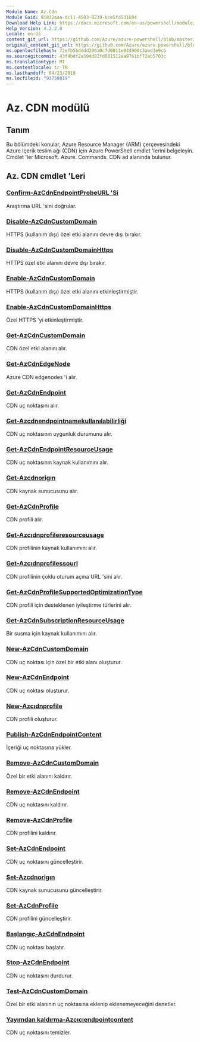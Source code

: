 ```yaml
---
Module Name: Az.Cdn
Module Guid: 91832aaa-dc11-4583-8239-bce5fd531604
Download Help Link: https://docs.microsoft.com/en-us/powershell/module/az.cdn
Help Version: 4.2.2.0
Locale: en-US
content_git_url: https://github.com/Azure/azure-powershell/blob/master/src/Cdn/Cdn/help/Az.Cdn.md
original_content_git_url: https://github.com/Azure/azure-powershell/blob/master/src/Cdn/Cdn/help/Az.Cdn.md
ms.openlocfilehash: 72efb5bdddd200a0cfd0811e04d900c3aed3e9cb
ms.sourcegitcommit: 43f4bdf2a59dd82fd881512aa9761bf72eb5703c
ms.translationtype: MT
ms.contentlocale: tr-TR
ms.lasthandoff: 04/23/2019
ms.locfileid: "93750819"
---
```

# Az. CDN modülü
## Tanım
Bu bölümdeki konular, Azure Resource Manager (ARM) çerçevesindeki Azure Içerik teslim ağı (CDN) için Azure PowerShell cmdlet 'lerini belgeleyin. Cmdlet 'ler Microsoft. Azure. Commands. CDN ad alanında bulunur.

## Az. CDN cmdlet 'Leri
### [Confirm-AzCdnEndpointProbeURL 'Si](Confirm-AzCdnEndpointProbeURL.md)
Araştırma URL 'sini doğrular.

### [Disable-AzCdnCustomDomain](Disable-AzCdnCustomDomain.md)
HTTPS (kullanım dışı) özel etki alanını devre dışı bırakır.

### [Disable-AzCdnCustomDomainHttps](Disable-AzCdnCustomDomainHttps.md)
HTTPS özel etki alanını devre dışı bırakır.

### [Enable-AzCdnCustomDomain](Enable-AzCdnCustomDomain.md)
HTTPS (kullanım dışı) özel etki alanını etkinleştirmiştir.

### [Enable-AzCdnCustomDomainHttps](Enable-AzCdnCustomDomainHttps.md)
Özel HTTPS 'yi etkinleştirmiştir.

### [Get-AzCdnCustomDomain](Get-AzCdnCustomDomain.md)
CDN özel etki alanını alır.

### [Get-AzCdnEdgeNode](Get-AzCdnEdgeNode.md)
Azure CDN edgenodes 'i alır.

### [Get-AzCdnEndpoint](Get-AzCdnEndpoint.md)
CDN uç noktasını alır.

### [Get-Azcdnendpointnamekullanılabilirliği](Get-AzCdnEndpointNameAvailability.md)
CDN uç noktasının uygunluk durumunu alır.

### [Get-AzCdnEndpointResourceUsage](Get-AzCdnEndpointResourceUsage.md)
CDN uç noktasının kaynak kullanımını alır.

### [Get-Azcdnorigın](Get-AzCdnOrigin.md)
CDN kaynak sunucusunu alır.

### [Get-AzCdnProfile](Get-AzCdnProfile.md)
CDN profili alır.

### [Get-Azcıdnprofileresourceusage](Get-AzCdnProfileResourceUsage.md)
CDN profilinin kaynak kullanımını alır.

### [Get-Azcıdnprofilessourl](Get-AzCdnProfileSsoUrl.md)
CDN profilinin çoklu oturum açma URL 'sini alır.

### [Get-AzCdnProfileSupportedOptimizationType](Get-AzCdnProfileSupportedOptimizationType.md)
CDN profili için desteklenen iyileştirme türlerini alır.

### [Get-AzCdnSubscriptionResourceUsage](Get-AzCdnSubscriptionResourceUsage.md)
Bir susma için kaynak kullanımını alır.

### [New-AzCdnCustomDomain](New-AzCdnCustomDomain.md)
CDN uç noktası için özel bir etki alanı oluşturur.

### [New-AzCdnEndpoint](New-AzCdnEndpoint.md)
CDN uç noktası oluşturur.

### [New-Azcıdnprofile](New-AzCdnProfile.md)
CDN profili oluşturur.

### [Publish-AzCdnEndpointContent](Publish-AzCdnEndpointContent.md)
İçeriği uç noktasına yükler.

### [Remove-AzCdnCustomDomain](Remove-AzCdnCustomDomain.md)
Özel bir etki alanını kaldırır.

### [Remove-AzCdnEndpoint](Remove-AzCdnEndpoint.md)
CDN uç noktasını kaldırır.

### [Remove-AzCdnProfile](Remove-AzCdnProfile.md)
CDN profilini kaldırır.

### [Set-AzCdnEndpoint](Set-AzCdnEndpoint.md)
CDN uç noktasını güncelleştirir.

### [Set-Azcdnorigın](Set-AzCdnOrigin.md)
CDN kaynak sunucusunu güncelleştirir.

### [Set-AzCdnProfile](Set-AzCdnProfile.md)
CDN profilini güncelleştirir.

### [Başlangıç-AzCdnEndpoint](Start-AzCdnEndpoint.md)
CDN uç noktası başlatır.

### [Stop-AzCdnEndpoint](Stop-AzCdnEndpoint.md)
CDN uç noktasını durdurur.

### [Test-AzCdnCustomDomain](Test-AzCdnCustomDomain.md)
Özel bir etki alanının uç noktasına eklenip eklenemeyeceğini denetler.

### [Yayımdan kaldırma-Azcıcıendpointcontent](Unpublish-AzCdnEndpointContent.md)
CDN uç noktasını temizler.

